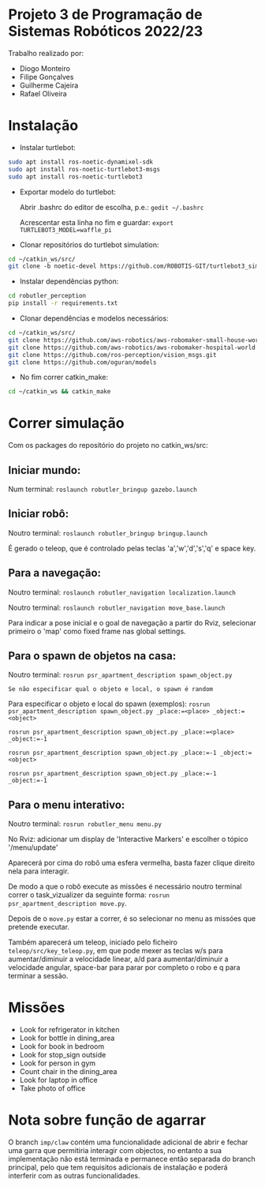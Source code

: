 # Projeto 3 de Programação de Sistemas Robóticos 2022/23

Trabalho realizado por:
- Diogo Monteiro
- Filipe Gonçalves
- Guilherme Cajeira
- Rafael Oliveira


# Instalação

- Instalar turtlebot:
```bash
sudo apt install ros-noetic-dynamixel-sdk
sudo apt install ros-noetic-turtlebot3-msgs
sudo apt install ros-noetic-turtlebot3
```

- Exportar modelo do turtlebot:

    Abrir .bashrc do editor de escolha, p.e.: `gedit ~/.bashrc`

    Acrescentar esta linha no fim e guardar: `export TURTLEBOT3_MODEL=waffle_pi`

- Clonar repositórios do turtlebot simulation:
```bash
cd ~/catkin_ws/src/
git clone -b noetic-devel https://github.com/ROBOTIS-GIT/turtlebot3_simulations.git
```

- Instalar dependências python:
```bash
cd robutler_perception
pip install -r requirements.txt
```

- Clonar dependências e modelos necessários:
```bash
cd ~/catkin_ws/src/
git clone https://github.com/aws-robotics/aws-robomaker-small-house-world
git clone https://github.com/aws-robotics/aws-robomaker-hospital-world
git clone https://github.com/ros-perception/vision_msgs.git
git clone https://github.com/oguran/models
```

- No fim correr catkin_make:
```bash
cd ~/catkin_ws && catkin_make
```

# Correr simulação
Com os packages do repositório do projeto no catkin_ws/src:

## Iniciar mundo:
Num terminal: `roslaunch robutler_bringup gazebo.launch`


## Iniciar robô:
Noutro terminal: `roslaunch robutler_bringup bringup.launch`

É gerado o teleop, que é controlado pelas teclas 'a','w','d','s','q' e space key.


## Para a navegação:
Noutro terminal: `roslaunch robutler_navigation localization.launch`

Noutro terminal: `roslaunch robutler_navigation move_base.launch`

Para indicar a pose inicial e o goal de navegação a partir do Rviz, selecionar primeiro o 'map' como fixed frame nas global settings.

## Para o spawn de objetos na casa:
Noutro terminal: `rosrun psr_apartment_description spawn_object.py`

    Se não especificar qual o objeto e local, o spawn é random

Para especificar o objeto e local do spawn (exemplos): 
`rosrun psr_apartment_description spawn_object.py _place:=<place> _object:=<object>`

`rosrun psr_apartment_description spawn_object.py _place:=<place> _object:=-1`
  
`rosrun psr_apartment_description spawn_object.py _place:=-1 _object:=<object>`

`rosrun psr_apartment_description spawn_object.py _place:=-1 _object:=-1`

## Para o menu interativo:
Noutro terminal: `rosrun robutler_menu menu.py`

No Rviz: adicionar um display de 'Interactive Markers' e escolher o tópico '/menu/update'

Aparecerá por cima do robô uma esfera vermelha, basta fazer clique direito nela para interagir.

De modo a que o robô execute as missões é necessário noutro terminal correr o task_vizualizer da seguinte forma: `rosrun psr_apartment_description move.py`.

Depois de o `move.py` estar a correr, é so selecionar no menu as missóes que pretende executar.

Também aparecerá um teleop, iniciado pelo ficheiro `teleop/src/key_teleop.py`, em que pode mexer as teclas w/s para aumentar/diminuir a velocidade linear, a/d para aumentar/diminuir a velocidade angular, space-bar para parar por completo o robo e q para terminar a sessão.

# Missões
- Look for refrigerator in kitchen
- Look for bottle in dining_area
- Look for book in bedroom
- Look for stop_sign outside
- Look for person in gym
- Count chair in the dining_area
- Look for laptop in office
- Take photo of office

# Nota sobre função de agarrar
O branch `imp/claw` contém uma funcionalidade adicional de abrir e fechar uma garra que permitiria interagir com objectos, no entanto a sua implementação não está terminada e permanece então separada do branch principal, pelo que tem requisitos adicionais de instalação e poderá interferir com as outras funcionalidades.
